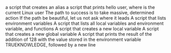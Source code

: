 a script that creates an alias
a script that prints hello user, where is the current Linux user
The path to success is to take massive, determined action
If the path be beautiful, let us not ask where it leads
A script that lists environment variables
A script that lists all local variables and environment variable, and functions
A script that creates a new local variable
A script that creates a new global variable
A script that prints the result of the addition of 128 with the value stored in the environment variable TRUEKNOWLEDGE, followed by a new line
